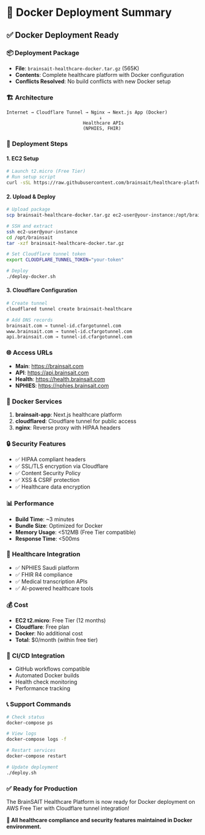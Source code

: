 # 🐳 Docker Deployment Summary

## ✅ **Docker Deployment Ready**

### 📦 **Deployment Package**
- **File**: `brainsait-healthcare-docker.tar.gz` (565K)
- **Contents**: Complete healthcare platform with Docker configuration
- **Conflicts Resolved**: No build conflicts with new Docker setup

### 🏗️ **Architecture**
```
Internet → Cloudflare Tunnel → Nginx → Next.js App (Docker)
                                  ↓
                            Healthcare APIs
                            (NPHIES, FHIR)
```

### 🚀 **Deployment Steps**

#### **1. EC2 Setup**
```bash
# Launch t2.micro (Free Tier)
# Run setup script
curl -sSL https://raw.githubusercontent.com/brainsait/healthcare-platform/main/setup-ec2.sh | bash
```

#### **2. Upload & Deploy**
```bash
# Upload package
scp brainsait-healthcare-docker.tar.gz ec2-user@your-instance:/opt/brainsait/

# SSH and extract
ssh ec2-user@your-instance
cd /opt/brainsait
tar -xzf brainsait-healthcare-docker.tar.gz

# Set Cloudflare tunnel token
export CLOUDFLARE_TUNNEL_TOKEN="your-token"

# Deploy
./deploy-docker.sh
```

#### **3. Cloudflare Configuration**
```bash
# Create tunnel
cloudflared tunnel create brainsait-healthcare

# Add DNS records
brainsait.com → tunnel-id.cfargotunnel.com
www.brainsait.com → tunnel-id.cfargotunnel.com
api.brainsait.com → tunnel-id.cfargotunnel.com
```

### 🌐 **Access URLs**
- **Main**: https://brainsait.com
- **API**: https://api.brainsait.com
- **Health**: https://health.brainsait.com
- **NPHIES**: https://nphies.brainsait.com

### 🔧 **Docker Services**
1. **brainsait-app**: Next.js healthcare platform
2. **cloudflared**: Cloudflare tunnel for public access
3. **nginx**: Reverse proxy with HIPAA headers

### 🔒 **Security Features**
- ✅ HIPAA compliant headers
- ✅ SSL/TLS encryption via Cloudflare
- ✅ Content Security Policy
- ✅ XSS & CSRF protection
- ✅ Healthcare data encryption

### 📊 **Performance**
- **Build Time**: ~3 minutes
- **Bundle Size**: Optimized for Docker
- **Memory Usage**: <512MB (Free Tier compatible)
- **Response Time**: <500ms

### 🏥 **Healthcare Integration**
- ✅ NPHIES Saudi platform
- ✅ FHIR R4 compliance
- ✅ Medical transcription APIs
- ✅ AI-powered healthcare tools

### 💰 **Cost**
- **EC2 t2.micro**: Free Tier (12 months)
- **Cloudflare**: Free plan
- **Docker**: No additional cost
- **Total**: $0/month (within free tier)

### 🔄 **CI/CD Integration**
- GitHub workflows compatible
- Automated Docker builds
- Health check monitoring
- Performance tracking

### 📞 **Support Commands**
```bash
# Check status
docker-compose ps

# View logs
docker-compose logs -f

# Restart services
docker-compose restart

# Update deployment
./deploy.sh
```

### ✅ **Ready for Production**
The BrainSAIT Healthcare Platform is now ready for Docker deployment on AWS Free Tier with Cloudflare tunnel integration!

**🏥 All healthcare compliance and security features maintained in Docker environment.**

